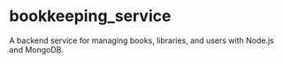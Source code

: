 # bookkeeping_service
A backend service for managing books, libraries, and users with Node.js and MongoDB.
